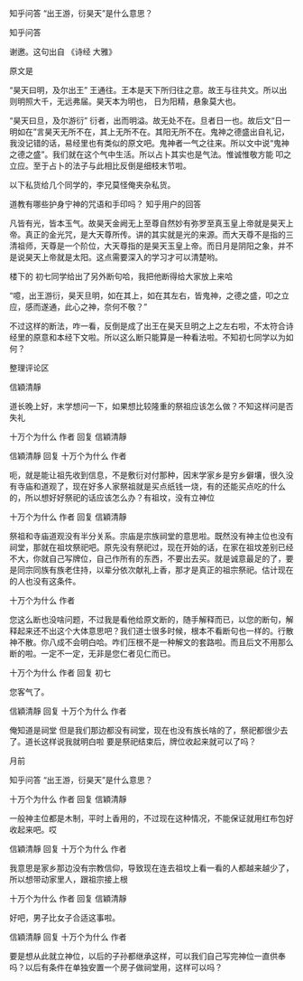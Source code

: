  
 知乎问答 “出王游，衍昊天”是什么意思？ 
 
 
 
 
 
 知乎问答 
 
 

 

 谢邀。这句出自 《诗经 大雅》 

 原文是

 “昊天曰明，及尔出王” 王通往。王本是天下所归往之意。故王与往共文。所以出则明照大千，无远弗届。昊天本为明也， 日为阳精，悬象莫大也。

 “昊天曰旦，及尔游衍” 衍者，出而明溢。故无处不在。旦者日一也。故后文“日一明如在”言昊天无所不在，其上无所不在。其阳无所不在。鬼神之德盛出自礼记，我没记错的话，易经里也有类似的原文吧。鬼神者一气之往来。所以文中说“鬼神之德之盛”。我们就在这个气中生活。所以占卜其实也是气法。惟诚惟敬方能 叩之立应。至于占卜的法子与此相比反倒是细枝末节啦。

 

 以下私货给几个同学的，李兄莫怪俺夹杂私货。 

 道教有哪些护身宁神的咒语和手印吗？ 知乎用户的回答 

 凡皆有光，皆本玉气。故昊天金阙无上至尊自然妙有弥罗至真玉皇上帝就是昊天上帝。真正的金光咒，是大天尊所传。讲的其实就是光的来源。而大天尊不是指的三清祖师，天尊是一个阶位，大天尊指的是昊天玉皇上帝。而日月是阴阳之象，并不是说昊天上帝就是太阳。这点需要深入的学习才可以清楚哟。 

 

 

 楼下的 初七同学给出了另外断句哈，我把他断得给大家放上来哈

 “噫，出王游衍，昊天旦明，如在其上，如在其左右，皆鬼神，之德之盛，叩之立应，感而遂通，此心之神，奈何不敬？”

 不过这样的断法，咋一看，反倒是成了出王在昊天旦明之上之左右啦，不太符合诗经里的原意和本经下文啦。所以这么断只能算是一种看法啦。不知初七同学以为如何？ 

 

 整理评论区 

 信穎清靜 

 道长晚上好，末学想问一下，如果想比较隆重的祭祖应该怎么做？不知这样问是否失礼 

 

 十万个为什么 作者 回复 信穎清靜 

 

 信穎清靜 回复 十万个为什么 作者 

 呃，就是能让祖先收到信息，不是敷衍对付那种，因末学家乡是穷乡僻壤，很久没有寺庙和道观了，现在好多人家祭祖就是买点纸钱一烧，有的还能买点吃的什么的，所以想好好祭祀的话应该怎么办？有祖坟，没有立神位

 

 十万个为什么 作者 回复 信穎清靜 

 祭祖和寺庙道观没有半分关系。宗庙是宗族祠堂的意思啦。既然没有神主位也没有祠堂，那就在祖坟祭祀吧。原先没有祭祀过，现在开始的话，在家在祖坟差别已经不大，你就自己写牌位，自己作所有的东西，不要出去买。就是诚意最足的了，要是同宗同族有族老住持，以辈分依次献礼上香，那才是真正的祖宗祭祀。估计现在的人也没有这条件。

 

 十万个为什么 作者 

 您这么断也没啥问题，不过我是看他给原文断的，随手解释而已，以您的断句，解释起来还不出这个大体意思吧？我们道士很多时候，根本不看断句也一样的。行散神不散。你八成不会明白哈。咋们压根不是一种解文的套路啦。而且后文不用那么断的啦。一定不一定，无非是您仁者见仁而已。

 

 十万个为什么 作者 回复 初七 

 您客气了。

 

 信穎清靜 回复 十万个为什么 作者 

 俺知道是祠堂 但是我们那边都没有祠堂，现在也没有族长啥的了，祭祀都很少去了。道长这样说我就明白啦 要是祭祀结束后，牌位收起来就可以了吗？

 月前

 知乎问答 “出王游，衍昊天”是什么意思？ 

 十万个为什么 作者 回复 信穎清靜 

 一般神主位都是木制，平时上香用的，不过现在这种情况，不能保证就用红布包好收起来吧。哎

 

 信穎清靜 回复 十万个为什么 作者 

 我意思是家乡那边没有宗教信仰，导致现在连去祖坟上看一看的人都越来越少了，所以想带动家里人，跟祖宗接上根 

 

 十万个为什么 作者 回复 信穎清靜 

 好吧，男子比女子合适这事啦。

 

 信穎清靜 回复 十万个为什么 作者 

 要是想从此就立神位，以后的子孙都继承这样，可以我们自己写完神位一直供奉吗？以后有条件在单独安置一个房子做祠堂用，这样可以吗？ 